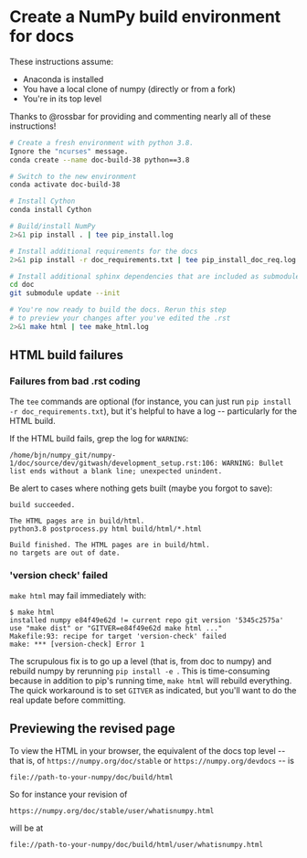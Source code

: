 # Create a NumPy build environment for docs

These instructions assume:

* Anaconda is installed
* You have a local clone of numpy (directly or from a fork)
* You're in its top level

Thanks to @rossbar for providing and commenting nearly all of these instructions!

```sh
# Create a fresh environment with python 3.8.
Ignore the "ncurses" message.
conda create --name doc-build-38 python==3.8

# Switch to the new environment
conda activate doc-build-38

# Install Cython
conda install Cython

# Build/install NumPy
2>&1 pip install . | tee pip_install.log

# Install additional requirements for the docs
2>&1 pip install -r doc_requirements.txt | tee pip_install_doc_req.log

# Install additional sphinx dependencies that are included as submodules
cd doc
git submodule update --init

# You're now ready to build the docs. Rerun this step
# to preview your changes after you've edited the .rst
2>&1 make html | tee make_html.log
```

## HTML build failures

### Failures from bad .rst coding
The `tee` commands are optional (for instance, you can just run `pip install -r doc_requirements.txt`), but it's helpful to have a log -- particularly for the HTML build.

If the HTML build fails, grep the log for `WARNING`:
```
/home/bjn/numpy_git/numpy-1/doc/source/dev/gitwash/development_setup.rst:106: WARNING: Bullet list ends without a blank line; unexpected unindent.
```
Be alert to cases where nothing gets built (maybe you forgot to save):
```
build succeeded.

The HTML pages are in build/html.
python3.8 postprocess.py html build/html/*.html

Build finished. The HTML pages are in build/html.
no targets are out of date.
```
### 'version check' failed

`make html` may fail immediately with:

```
$ make html
installed numpy e84f49e62d != current repo git version '5345c2575a'
use "make dist" or "GITVER=e84f49e62d make html ..."
Makefile:93: recipe for target 'version-check' failed
make: *** [version-check] Error 1
```
The scrupulous fix is to go up a level (that is, from doc to numpy) and rebuild numpy by rerunning  `pip install -e `. This is time-consuming because in addition to pip's running time, `make html` will rebuild everything. The quick workaround is to set `GITVER` as indicated, but you'll want to do the real update before committing.

## Previewing the revised page

To view the HTML in your browser, the equivalent of the docs top level -- that is, of `https://numpy.org/doc/stable` or 
`https://numpy.org/devdocs` -- is
```
file://path-to-your-numpy/doc/build/html
```

So for instance your revision of 
```
https://numpy.org/doc/stable/user/whatisnumpy.html
```
will be at 
```
file://path-to-your-numpy/doc/build/html/user/whatisnumpy.html
```

